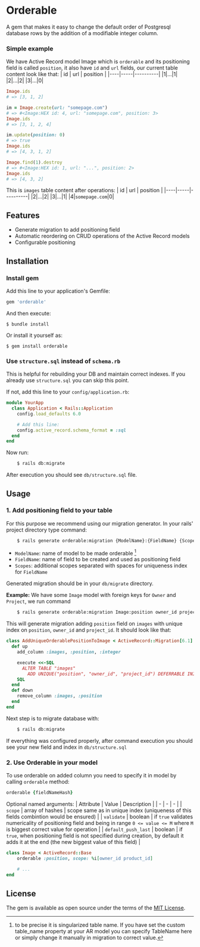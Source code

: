 # Orderable

A gem that makes it easy to change the default order of Postgresql database rows by the addition of a modifiable integer column.

### Simple example
We have Active Record model Image which is `orderable` and its positioning field is called `position`, it also have `id` and `url` fields, our current table content look like that:
| id | url | position |
|----|-----|----------|
|1|...|1|
|2|...|2|
|3|...|0|

```ruby
Image.ids
# => [3, 1, 2]

im = Image.create(url: "somepage.com")
# => #<Image:HEX id: 4, url: "somepage.com", position: 3> 
Image.ids
# => [3, 1, 2, 4]

im.update(position: 0)
# => true
Image.ids
# => [4, 3, 1, 2]

Image.find(1).destroy
# => #<Image:HEX id: 1, url: "...", position: 2>
Image.ids
# => [4, 3, 2]
```

This is `images` table content after operations:
| id | url | position |
|----|-----|----------|
|2|...|2|
|3|...|1|
|4|`somepage.com`|0|

## Features

- Generate migration to add positioning field
- Automatic reordering on CRUD operations of the Active Record models
- Configurable positioning

## Installation

### Install gem
Add this line to your application's Gemfile:

```ruby
gem 'orderable'
```

And then execute:

    $ bundle install

Or install it yourself as:

    $ gem install orderable

### Use `structure.sql` instead of `schema.rb`
This is helpful for rebuilding your DB and maintain correct indexes.
If you already use `structure.sql` you can skip this point.

If not, add this line to your `config/application.rb`:
```ruby
module YourApp
  class Application < Rails::Application
    config.load_defaults 6.0

    # Add this line:
    config.active_record.schema_format = :sql
  end
end
```
Now run:
```sh
    $ rails db:migrate
```
After execution you should see `db/structure.sql` file.

## Usage
### 1. Add positioning field to your table
For this purpose we recommend using our migration generator. In your rails' project directory type command:
```sh
    $ rails generate orderable:migration {ModelName}:{FieldName} {Scopes} 
```
- `ModelName`: name of model to be made orderable [^1]
- `FieldName`: name of field to be created and used as positioning field
- `Scopes`: additional scopes separated with spaces for uniqueness index for `FieldName`

[^1]: to be precise it is singularized table name. If you have set the custom table_name property at your AR model you can specify TableName here or simply change it manually in migration to correct value.

Generated migration should be in your `db/migrate` directory.

**Example:**
We have some `Image` model with foreign keys for `Owner` and `Project`, we run command
```sh
    $ rails generate orderable:migration Image:position owner_id project_id
```
This will generate migration adding `position` field on `images` with unique index on `position`, `owner_id` and `project_id`. 
It should look like that:
```ruby
class AddUniqueOrderablePositionToImage < ActiveRecord::Migration[6.1]
  def up
    add_column :images, :position, :integer

    execute <<-SQL
      ALTER TABLE "images"
        ADD UNIQUE("position", "owner_id", "project_id") DEFERRABLE INITIALLY DEFERRED
    SQL
  end
  def down
    remove_column :images, :position
  end
end
```
Next step is to migrate database with:
```sh
    $ rails db:migrate
```
If everything was configured properly, after command execution you should see your new field and index in `db/structure.sql`

### 2. Use Orderable in your model
To use orderable on added column you need to specify it in model by calling `orderable` method:
```ruby
orderable {fieldNameHash}
```
Optional named arguments:
| Attribute | Value | Description |
| - | - | - |
| `scope` | array of hashes | scope same as in unique index (uniqueness of this fields combintion would be ensured) |
| `validate` | boolean | if `true` validates numericality of positioning field and being in range `0 <= value <= M` where `M` is biggest correct value for operation |
| `default_push_last` | boolean | if `true`, when positioning field is not specified during creation, by default it adds it at the end (the new biggest value of this field) |


```ruby
class Image < ActiveRecord::Base
    orderable :position, scope: %i[owner_id product_id]
    
    # ...
end
```
## License

The gem is available as open source under the terms of the [MIT License](https://opensource.org/licenses/MIT).
